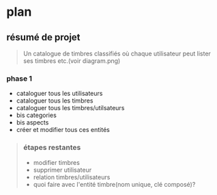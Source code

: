 
# plan

## résumé de projet

>Un catalogue de timbres classifiés où chaque utilisateur peut lister ses timbres etc.(voir diagram.png)

### phase 1
* cataloguer tous les utilisateurs
* cataloguer tous les timbres
* cataloguer tous les timbres/utilsateurs
* bis categories
* bis aspects  
* créer et modifier tous ces entités

> ### étapes restantes
>* modifier timbres
>* supprimer utilisateur
>* relation timbres/utilisateurs
>* quoi faire avec l'entité timbre(nom unique, clé composé)?
